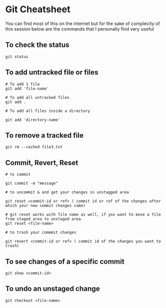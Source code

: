 # Git Cheatsheet

You can find most of this on the internet but for the sake of complecity of this session below are the commands that I personally find very useful

## To check the status
`git status`

## To add untracked file or files
```
# To add 1 file
git add 'file-name'

# To add all untracked files
git add .

# To add all files inside a directory

git add 'directory-name'

```

## To remove a tracked file

`git rm --cached file3.txt`

## Commit, Revert, Reset

```
# to commit

git commit -m "message"

# to uncommit & and get your changes in unstagged area

git reset <commit-id or ref> ( commit id or ref of the changes after which your new commit changes came)

# git reset works with file name as well, if you want to move a file from staged area to unstaged area
git reset <file-name>

# to trash your commmit changes

git revert <commit-id or ref> ( commit id of the changes you want to trash)
```

## To see changes of a specific commit
`git show <commit-id>`

## To undo an unstaged change
`git checkout <file-name>`
